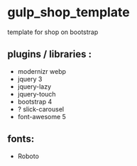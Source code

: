 # gulp_shop_template

template for shop on bootstrap

## plugins / libraries :
* modernizr webp
* jquery 3
* jquery-lazy
* jquery-touch
* bootstrap 4
* ? slick-carousel
* font-awesome 5

## fonts:
* Roboto